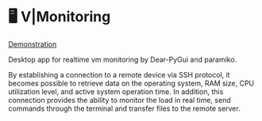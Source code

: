 # 🖥 V|Monitoring 

[Demonstration](https://github.com/GUI-for-automated-control-systems/Dear-PyGui/tree/main/doc/screen.webm)

Desktop app for realtime vm monitoring by Dear-PyGui and paramiko.

By establishing a connection to a remote device via SSH protocol, it becomes possible to retrieve data on the operating system, RAM size, CPU utilization level, and active system operation time. In addition, this connection provides the ability to monitor the load in real time, send commands through the terminal and transfer files to the remote server.